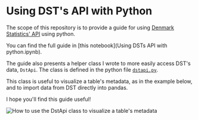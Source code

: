 # Using DST's API with Python

The scope of this repository is to provide a guide for using [Denmark Statistics' API](https://www.dst.dk/da/Statistik/brug-statistikken/muligheder-i-statistikbanken/api) using python.

You can find the full guide in [this notebook](Using DSTs API with python.ipynb).

The guide also presents a helper class I wrote to more easily access DST's data, `DstApi`. The class is defined in the python file [`dstapi.py`](dstapi.py).

This class is useful to visualize a table's metadata, as in the example below, and to import data from DST directly into pandas.

I hope you'll find this guide useful!

![How to use the DstApi class to visualize a table's metadata](https://github.com/alemartinello/dstapi/blob/7537f38a28eb033743f803a702fd5803c2af72ff/pics/screenshot.png)
